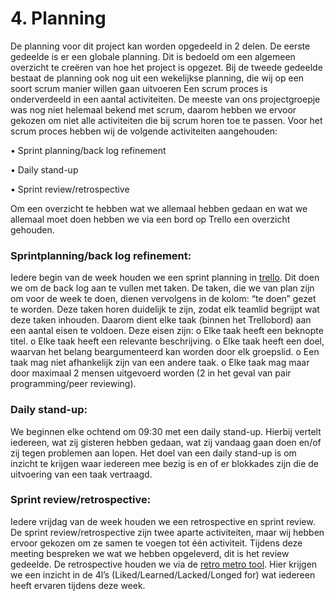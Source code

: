 # 4. Planning

De planning voor dit project kan worden opgedeeld in 2 delen. De eerste gedeelde is er een globale planning. Dit is bedoeld om een algemeen overzicht te creëren van hoe het project is opgezet. Bij de tweede gedeelde bestaat de planning ook nog uit een wekelijkse planning, die wij op een soort scrum manier willen gaan uitvoeren
Een scrum proces is onderverdeeld in een aantal activiteiten. De meeste van ons projectgroepje was nog niet helemaal bekend met scrum, daarom hebben we ervoor gekozen om niet alle activiteiten die bij scrum horen toe te passen. Voor het scrum proces hebben wij de volgende activiteiten aangehouden:

•	Sprint planning/back log refinement 

•	Daily stand-up

•	Sprint review/retrospective 

Om een overzicht te hebben wat we allemaal hebben gedaan en wat we allemaal moet doen hebben we via een bord op Trello een overzicht gehouden.

### Sprintplanning/back log refinement:

Iedere begin van de week houden we een sprint planning in [trello](https://trello.com/b/FeZrC28Y/trello-bord-parcel). Dit doen we om de back log aan te vullen met taken. De taken, die we van plan zijn om voor de week te doen, dienen vervolgens in de kolom: “te doen” gezet te worden. Deze taken horen duidelijk te zijn, zodat elk teamlid begrijpt wat deze taken inhouden. Daarom dient elke taak (binnen het Trellobord) aan een aantal eisen te voldoen. Deze eisen zijn: 
o	Elke taak heeft een beknopte titel. 
o	Elke taak heeft een relevante beschrijving. 
o	Elke taak heeft een doel, waarvan het belang beargumenteerd kan worden door elk groepslid. 
o	Een taak mag niet afhankelijk zijn van een andere taak. 
o	Elke taak mag maar door maximaal 2 mensen uitgevoerd worden (2 in het geval van pair programming/peer reviewing). 

### Daily stand-up:

We beginnen elke ochtend om 09:30 met een daily stand-up. Hierbij vertelt iedereen, wat zij gisteren hebben gedaan, wat zij vandaag gaan doen en/of zij tegen problemen aan lopen. Het doel van een daily stand-up is om inzicht te krijgen waar iedereen mee bezig is en of er blokkades zijn die de uitvoering van een taak vertraagd. 

### Sprint review/retrospective:

Iedere vrijdag van de week houden we een retrospective en sprint review. De sprint review/retrospective zijn twee aparte activiteiten, maar wij hebben ervoor gekozen om ze samen te voegen tot één activiteit. Tijdens deze meeting bespreken we wat we hebben opgeleverd, dit is het review gedeelde. De retrospective houden we via de [retro metro tool](https://metroretro.io/). Hier krijgen we een inzicht in de 4l’s (Liked/Learned/Lacked/Longed for) wat iedereen heeft ervaren tijdens deze week.


